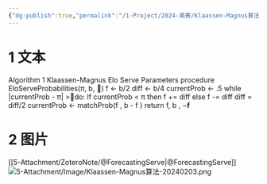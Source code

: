 ```yaml
---
{"dg-publish":true,"permalink":"/1-Project/2024-美赛/Klaassen-Magnus算法/"}
---
```


# 1 文本
Algorithm 1 Klaassen-Magnus Elo Serve Parameters procedure EloServeProbabilities(π, b, ) f ← b/2 diff ← b/4 currentProb ← .5 while |currentProb - π| >do: If currentProb < π then f += diff else f -= diff diff = diff/2 currentProb ← matchProb(f , b - f ) return f, b , −**f**
# 2 图片
[[5-Attachment/ZoteroNote/@ForecastingServe\|@ForecastingServe]]
![5-Attachment/Image/Klaassen-Magnus算法-20240203.png](/img/user/5-Attachment/Image/Klaassen-Magnus%E7%AE%97%E6%B3%95-20240203.png)